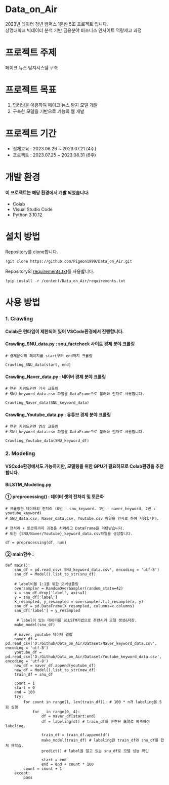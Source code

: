 # Data_on_Air
2023년 데이터 청년 캠퍼스 1분반 5조 프로젝트 입니다.   
상명대학교 빅데이터 분석 기반 금융분야 비즈니스 인사이트 역량제고 과정

# 프로젝트 주제
페이크 뉴스 탐지시스템 구축

# 프로젝트 목표 
1. 딥러닝을 이용하여 페이크 뉴스 탐지 모델 개발
2. 구축한 모델을 기반으로 기능의 웹 개발

# 프로젝트 기간 
- 집체교육 : 2023.06.26 ~ 2023.07.21 (4주)
- 프로젝트 : 2023.07.25 ~ 2023.08.31 (6주)

# 개발 환경 
#### 이 프로젝트는 해당 환경에서 개발 되었습니다.
- Colab
- Visual Studio Code
- Python 3.10.12

# 설치 방법
Repository를 clone합니다. 
```
!git clone https://github.com/Pigeon1999/Data_on_Air.git
```

Repository의 [requirements.txt](https://github.com/Pigeon1999/Data_on_Air/blob/main/requirements.txt)를 사용합니다. 
```
!pip install -r /content/Data_on_Air/requirements.txt
```

# 사용 방법
### 1. Crawling 
#### Colab은 런타임이 제한되어 있어 VSCode환경에서 진행합니다.

#### Crawling_SNU_data.py : snu_factcheck 사이트 경제 분야 크롤링 
```
# 경제분야의 페이지를 start부터 end까지 크롤링

Crawling_SNU_data(start, end)
```

#### Crawling_Naver_data.py : 네이버 경제 분야 크롤링 
```
# 연관 키워드관련 기사 크롤링
# SNU_keyword_data.csv 파일을 DataFrame으로 불러와 인자로 사용합니다.

Crawling_Naver_data(SNU_keyword_data)
```

#### Crawling_Youtube_data.py : 유튜브 경제 분야 크롤링 
```
# 연관 키워드관련 영상 크롤링
# SNU_keyword_data.csv 파일을 DataFrame으로 불러와 인자로 사용합니다.

Crawling_Youtube_data(SNU_keyword_df)
```

### 2. Modeling 
#### VSCode환경에서도 가능하지만, 모델링을 위한 GPU가 필요하므로 Colab환경을 추천합니다.
#### BiLSTM_Modeling.py 
#### ① preprocessing() : 데이터 셋의 전처리 및 토큰화
```
# 크롤링한 데이터의 전처리 (0번 : snu_keyword. 1번 : naver_keyword, 2번 : youtube_keyword)
# SNU_data.csv, Naver_data.csv, Youtube.csv 파일을 인자로 하여 사용합니다.

# 전처리 + 토큰화까지 과정을 처리하고 DataFrame을 리턴받습니다.
# 또한 {SNU/Naver/Youtube}_keyword_data.csv파일을 생성합니다. 

df = preprocessing(df, num)
```

#### ② main함수 : 
```
def main(): 
    snu_df = pd.read_csv('SNU_keyword_data.csv', encoding = 'utf-8')
    snu_df = Model().list_to_str(snu_df) 

    # label비율 1:1을 위한 오버샘플링
    oversampler = RandomOverSampler(random_state=42)
    x = snu_df.drop('label', axis=1)
    y = snu_df['label']
    X_resampled, y_resampled = oversampler.fit_resample(x, y)
    snu_df = pd.DataFrame(X_resampled, columns=x.columns)
    snu_df['label'] = y_resampled

     # label이 있는 데이터를 BiLSTM기법으로 훈련시켜 모델 생성&저장.
    make_model(snu_df)

    # naver, youtube 데이터 결합
    naver_df = pd.read_csv('D:/Github/Data_on_Air/Dataset/Naver_keyword_data.csv', encoding = 'utf-8')
    youtube_df = pd.read_csv('D:/Github/Data_on_Air/Dataset/Youtube_keyword_data.csv', encoding = 'utf-8')
    new_df = naver_df.append(youtube_df)
    new_df = Model().list_to_str(new_df)
    train_df = snu_df

    count = 1
    start = 0
    end = 100
    try:                                                                             
        for count in range(1, len(train_df)): # 100 * n개 labeling을 5회 실행
            for _ in range(0, 4):
                df = naver_df[start:end]
                df = labeling(df) # train_df를 훈련된 모델로 예측하여 labeling.
                
                train_df = train_df.append(df)
                make_model(train_df) # labeling한 train_df와 snu_df를 합쳐 재학습. 
                predict() # label을 알고 있는 snu_df로 모델 성능 확인 

                start = end
                end = end + count * 100
        count = count + 1   
    except:
        pass
```
